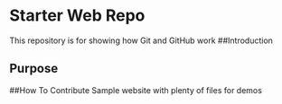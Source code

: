 # Starter Web Repo

This repository is for showing how Git and GitHub work
##Introduction
## Purpose
##How To Contribute
Sample website with plenty of files for demos